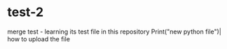 # test-2
merge test - learning
its test file in this repository
Print("new python file")|
how to upload the file



